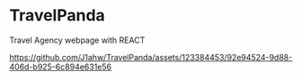 # TravelPanda
Travel Agency webpage with REACT


https://github.com/J1ahw/TravelPanda/assets/123384453/92e94524-9d88-406d-b925-6c894e631e56

